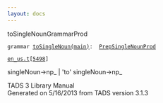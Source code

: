 ```yaml
---
layout: docs
---
```

<span class="title">toSingleNoun</span><span class="type">GrammarProd</span>

`grammar `<span class="classExtLink">[`toSingleNoun(main)`](../object/toSingleNoun(main).html)</span>` :   `[`PrepSingleNounProd`](../object/PrepSingleNounProd.html)

[`en_us.t`](../file/en_us.t.html)`[`[`5498`](../source/en_us.t.html#5498)`]`



singleNoun-\>np\_ \| 'to' singleNoun-\>np\_





TADS 3 Library Manual  
Generated on 5/16/2013 from TADS version 3.1.3


